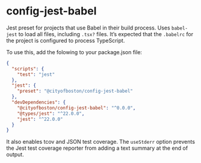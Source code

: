 # config-jest-babel

Jest preset for projects that use Babel in their build process. Uses
`babel-jest` to load all files, including `.tsx?` files. It’s expected that the
`.babelrc` for the project is configured to process TypeScript.

To use this, add the folowing to your package.json file:

```json
{
  "scripts": {
    "test": "jest"
  },
  "jest": {
    "preset": "@cityofboston/config-jest-babel"
  },
  "devDependencies": {
    "@cityofboston/config-jest-babel": "^0.0.0",
    "@types/jest": "^22.0.0",
    "jest": "^22.0.0"
  }
}
```

It also enables tcov and JSON test coverage. The `useStderr` option prevents the
Jest test coverage reporter from adding a text summary at the end of output.
